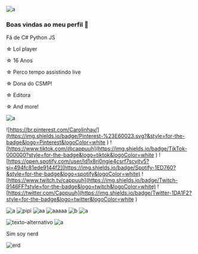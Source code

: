 
![a](https://media.discordapp.net/attachments/734728994842345545/1104570435422666842/314_sin_titulo_20230402031225.png?width=960&height=87)


### Boas vindas ao meu perfil 🌺


Fã de C#
Python
JS 

☆ Lol player

☆ 16 Anos

☆ Perco tempo assistindo live

☆ Dona do CSMP!

☆ Editora 

☆ And more!

![a](https://media.discordapp.net/attachments/734728994842345545/1103746874793529424/37_Sem_Titulo_20230221174551.png)

![https://br.pinterest.com/Carolinhay/](https://img.shields.io/badge/Pinterest-%23E60023.svg?&style=for-the-badge&logo=Pinterest&logoColor=white
) 
![https://www.tiktok.com/@cappuuh](https://img.shields.io/badge/TikTok-000000?style=for-the-badge&logo=tiktok&logoColor=white
) 
![https://open.spotify.com/user/ld1x8ri0ngie4csrf7scvjtv5?si=494fc81ede9144f2](https://img.shields.io/badge/Spotify-1ED760?&style=for-the-badge&logo=spotify&logoColor=white)
![https://www.twitch.tv/cappuuh](https://img.shields.io/badge/Twitch-9146FF?style=for-the-badge&logo=twitch&logoColor=white) 
![https://twitter.com/Cappuuh](https://img.shields.io/badge/Twitter-1DA1F2?style=for-the-badge&logo=twitter&logoColor=white
)

![a](https://img.shields.io/badge/Riot_Games-D32936?style=for-the-badge&logo=riot-games&logoColor=white)
![pipi](https://img.shields.io/badge/Steam-000000?style=for-the-badge&logo=steam&logoColor=white)
![aa](https://img.shields.io/badge/Valorant-fa4454?style=for-the-badge&logo=valorant&logoColor=white)
![aaaaa](https://img.shields.io/badge/Nintendo_3DS-D12228?style=for-the-badge&logo=nintendo-3ds&logoColor=white)
![b](https://img.shields.io/badge/Counter_Strike-000000?style=for-the-badge&logo=counter-strike&logoColor=white)
![a](https://media.discordapp.net/attachments/734728994842345545/1103746874793529424/37_Sem_Titulo_20230221174551.png)


![texto-alternativo](https://images-wixmp-ed30a86b8c4ca887773594c2.wixmp.com/f/f329dc31-63d5-4ef9-b942-a0133dceb841/de3y9ky-16f6be86-3108-46c8-98c9-1a9e24a60779.png/v1/fill/w_1280,h_427/header__ahri_spiritblossom_by_ihunter013_de3y9ky-fullview.png?token=eyJ0eXAiOiJKV1QiLCJhbGciOiJIUzI1NiJ9.eyJzdWIiOiJ1cm46YXBwOjdlMGQxODg5ODIyNjQzNzNhNWYwZDQxNWVhMGQyNmUwIiwiaXNzIjoidXJuOmFwcDo3ZTBkMTg4OTgyMjY0MzczYTVmMGQ0MTVlYTBkMjZlMCIsIm9iaiI6W1t7ImhlaWdodCI6Ijw9NDI3IiwicGF0aCI6IlwvZlwvZjMyOWRjMzEtNjNkNS00ZWY5LWI5NDItYTAxMzNkY2ViODQxXC9kZTN5OWt5LTE2ZjZiZTg2LTMxMDgtNDZjOC05OGM5LTFhOWUyNGE2MDc3OS5wbmciLCJ3aWR0aCI6Ijw9MTI4MCJ9XV0sImF1ZCI6WyJ1cm46c2VydmljZTppbWFnZS5vcGVyYXRpb25zIl19.gHrBru4spTiSn17pU5BO7fp9efOg1-K-0QdSQ1cN_mM)
![a](https://media.discordapp.net/attachments/734728994842345545/1104570435422666842/314_sin_titulo_20230402031225.png?width=960&height=87)


Sim soy nerd

![erd](https://i.pinimg.com/236x/97/14/65/971465a344aba1ea8e5aff213102cb5b.jpg)




